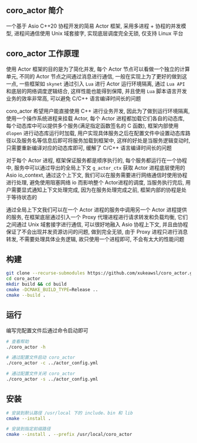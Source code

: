 ## coro_actor 简介

一个基于 Asio C++20 协程开发的简易 Actor 框架, 采用多进程 + 协程的并发模型, 进程间通信使用 Unix 域套接字, 实现底层调度完全无锁, 仅支持 Linux 平台

## coro_actor 工作原理

使用 Actor 框架的目的是为了简化并发, 每个 Actor 节点可以看做一个独立的计算单元, 不同的 Actor 节点之间通过消息进行通信, 一般在实现上为了更好的做到这一点, 一些框架如 `skynet` 通过引入 `Lua` 进行 Actor 运行环境隔离, 通过 `Lua API` 和底层的网络调度逻辑结合, 这样性能也能得到保障, 并且使用 `Lua` 脚本语言开发业务的效率非常高, 可以避免 C/C++ 语言编译时间长的问题

coro_actor 希望用户能直接使用 C++ 进行业务开发, 因此为了做到运行环境隔离, 使用一个操作系统进程来挂载 Actor, 每个 Actor 进程都加载它们各自的动态库, 每个动态库中可以提供多个服务(满足指定函数签名的 C 函数), 框架内部使用 `dlopen` 进行动态库运行时加载, 用户实现具体服务之后在配置文件中设置动态库路径以及服务名等信息后即可将服务加载到框架中, 这样的好处是当服务逻辑变动时, 只需要重新编译对应的动态库即可, 缓解了 C/C++ 语言编译时间长的问题

对于每个 Actor 进程, 框架保证服务都是顺序执行的, 每个服务都运行在一个协程中, 服务中可以通过导出的全局上下文 `g_actor_ctx` 获取 Actor 进程底层使用的 Asio io_context, 通过这个上下文, 我们可以在服务需要进行网络通信时使用协程进行处理, 避免使用阻塞网络 io 而影响整个 Actor进程的调度, 当服务执行完后, 用户需要显式通知上下文处理完成, 因为在服务处理完成之前, 框架内部的协程是处于等待状态的

通过全局上下文我们可以在一个 Actor 进程的服务中调用另一个 Actor 进程提供的服务, 在框架底层通过引入一个 Proxy 代理进程进行请求转发和负载均衡, 它们之间通过 Unix 域套接字进行通信, 可以很好地融入 Asio 协程上下文, 并且由协程保证了不会出现并发资源访问的问题, 做到完全无锁, 由于 Proxy 进程只进行消息转发, 不需要处理具体业务逻辑, 故只使用一个进程即可, 不会有太大的性能问题

## 构建

```bash
git clone --recurse-submodules https://github.com/xukeawsl/coro_actor.git
cd coro_actor
mkdir build && cd build
cmake -DCMAKE_BUILD_TYPE=Release ..
cmake --build .
```

## 运行

编写完配置文件后通过命令启动即可

```bash
# 查看帮助
./coro_actor -h

# 通过配置文件启动 coro_actor
./coro_actor -c ../actor_config.yml

# 通过配置文件关闭 coro_actor
./coro_actor -s ../actor_config.yml
```

## 安装

```bash
# 安装到默认路径 /usr/local 下的 include、bin 和 lib
cmake --install .

# 安装到指定前缀路径
cmake --install . --prefix /usr/local/coro_actor
```